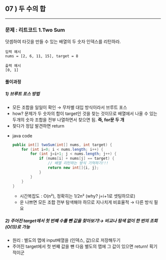 ## 07 ) 두 수의 합

---
### 문제 : 리트코드 1.Two Sum
덧셈하여 타깃을 만들 수 있는 배열의 두 숫자 인덱스를 리턴하라.   

```
입력 예시
nums = [2, 6, 11, 15], target = 8

출력 예시
[0, 1]
```

#### 풀이과정
##### 1) 브루트 포스 방법
+ 모든 조합을 일일이 확인 → 무차별 대입 방식이라서 브루트 포스
+ how? 문제가 두 숫자의 합이 target인 것을 찾는 것이므로 배열에서 나올 수 있는 두개의 숫자 조합을 전부 나열하면서 찾으면 됨. <b>즉, for문 두 개</b>
+ 찾다가 정답 발견하면 return

*  java code
    ```java
    public int[] twoSum(int[] nums, int target) {
        for (int i=0; i < nums.length; i++) {
            for (int j=i+1; j < nums.length; j++) {
                if (nums[i] + nums[j] == target) {
                    // 배열 리턴하는 방식 기억하기!!!
                    return new int[]{i, j};
                }
            }
        }
    }
    ```
    * 시간복잡도 : O(n²), 정확히는 1/2n² (why? j=i+1로 셋팅하므로)
    * 운 나쁘면 모든 조합 전부 탐색해야 하므로 지나치게 비효율적 → 다른 방식 필요

##### 2) 주어진 target에서 첫 번째 수를 뺀 값을 찾아보기!→ 비교나 탐색 없이 한 번의 조회(O(1))로 가능
+ 원리 : 별도의 맵에 input배열을 (인덱스, 값)으로 저장해두기
+ 주어진 target에서 첫 번쨰 값을 뺸 다음 별도의 맵에 그 값이 있으면 return! 획기적이군